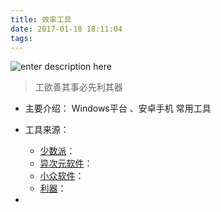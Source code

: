 ```yaml
---
title: 效率工具
date: 2017-01-18 18:11:04
tags:
---
```

![enter description here][1]
                                         										 
> 工欲善其事必先利其器


 - 主要介绍： Windows平台  、安卓手机 常用工具
 - 工具来源：
	 - [少数派][2]：
	 - [异次元软件][3]：
	 - [小众软件][4]：
	 - [利器][5]： 
 
 - 


  [1]: http://oimqf80rv.bkt.clouddn.com/%E6%95%88%E7%8E%87%E5%B7%A5%E5%85%B7-1.jpg
  [2]: http://sspai.com/
  [3]: http://www.iplaysoft.com/
  [4]: http://www.appinn.com/
  [5]: http://liqi.io/
